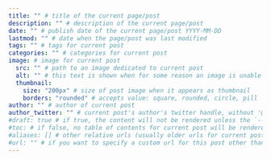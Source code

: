 ```yaml
---
title: "" # title of the current page/post
description: "" # description of the current page/post
date: "" # publish date of the current page/post YYYY-MM-DD
lastmod: "" # date when the page/post was last modified
tags: "" # tags for current post
categories: "" # categories for current post
image: # image for current post
  src: "" # path to an image dedicated to current post
  alt: "" # this text is shown when for some reason an image is unable to load
  thumbnail:
    size: "200px" # size of post image when it appears as thumbnail
    borders: "rounded" # accepts value: square, rounded, circle, pill | choose the border radius of posts' images when they appear as thumbnails | optional | default: "rounded"
author: "" # author of current post
author_twitter: "" # current post's author's twitter handle, without '@'
#draft: true # if true, the content will not be rendered unless the `--buildDrafts` flag is passed to the `hugo` command
#toc: # if false, no table of contents for current post will be rendered
#aliases: [] # other relative urls (usually older urls for current post) which you would like to redirect to this post
#url: "" # if you want to specify a custom url for this post other than the one automatically generated by hugo based on content directory structure
---
```

